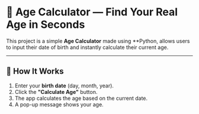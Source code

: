 # 🎂 Age Calculator — Find Your Real Age in Seconds

This project is a simple **Age Calculator** made using **Python, allows users to input their date of birth and instantly calculate their current age.

---

## 🚀 How It Works

1. Enter your **birth date** (day, month, year).
2. Click the **"Calculate Age"** button.
3. The app calculates the age based on the current date.
4. A pop-up message shows your age.


